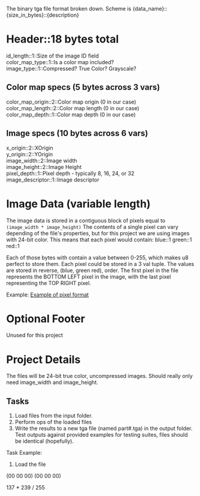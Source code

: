The binary tga file format broken down. Scheme is {data_name}::{size_in_bytes}::{description}

# Header::18 bytes total

id_length::1::Size of the image ID field  
color_map_type::1::Is a color map included?  
image_type::1::Compressed? True Color? Grayscale?  

## Color map specs (5 bytes across 3 vars)
color_map_origin::2::Color map origin (0 in our case)  
color_map_length::2::Color map length (0 in our case)  
color_map_depth::1::Color map depth (0 in our case)  

## Image specs (10 bytes across 6 vars)
x_origin::2::XOrigin  
y_origin::2::YOrigin  
image_width::2::Image width  
image_height::2::Image Height   
pixel_depth::1::Pixel depth - typically 8, 16, 24, or 32  
image_descriptor::1::Image descriptor  

# Image Data (variable length)
The image data is stored in a contiguous block of pixels equal to `(image_width * image_height)` The contents of a single pixel can vary depending of the file's properties, but for this project we are using images with 24-bit color. This means that each pixel would contain:
blue::1
green::1
red::1

Each of those bytes with contain a value between 0-255, which makes u8 perfect to store them.
Each pixel could be stored in a 3 val tuple. The values are stored in reverse, (blue, green red), order. The first pixel in the file represents the BOTTOM LEFT pixel in the image, with the last pixel representing the TOP RIGHT pixel.

Example:
[Example of pixel format](./8x4_pixelexample.png)


# Optional Footer
Unused for this project



# Project Details
The files will be 24-bit true color, uncompressed images. Should really only need image_width and image_height.

## Tasks
1. Load files from the input folder.
2. Perform ops of the loaded files
3. Write the results to a new tga file (named part#.tga) in the output folder. Test outputs against provided examples for testing suites, files should be identical (hopefully).

Task Example:
1. Load the file





(00 00 00) (00 00 00)




137 * 239 / 255